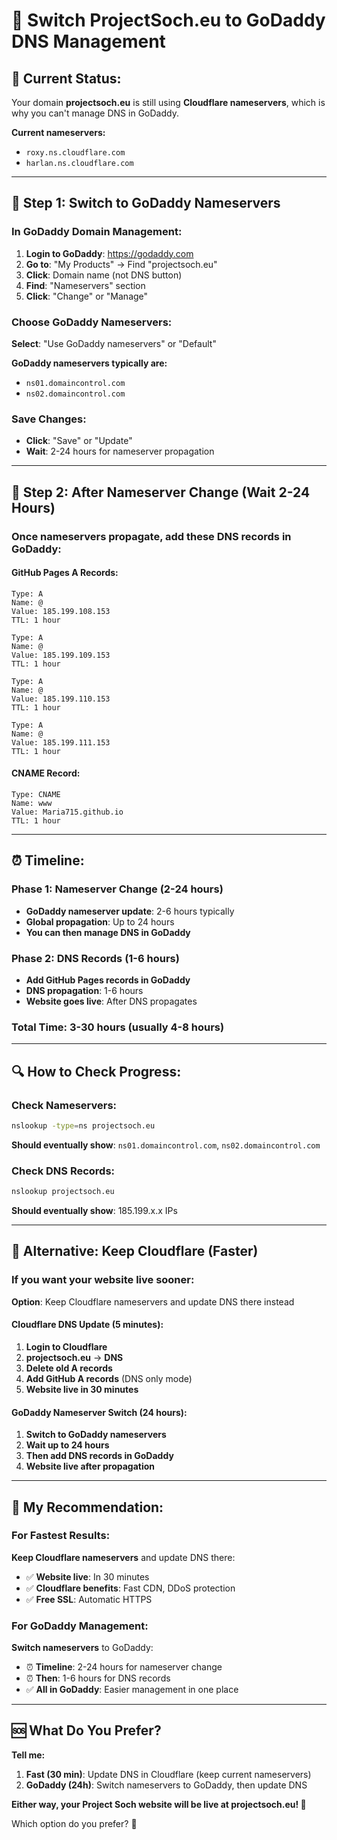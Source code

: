 # 🔄 Switch ProjectSoch.eu to GoDaddy DNS Management

## 🚨 Current Status:
Your domain **projectsoch.eu** is still using **Cloudflare nameservers**, which is why you can't manage DNS in GoDaddy.

**Current nameservers:**
- `roxy.ns.cloudflare.com`
- `harlan.ns.cloudflare.com`

---

## 🔧 Step 1: Switch to GoDaddy Nameservers

### In GoDaddy Domain Management:
1. **Login to GoDaddy**: https://godaddy.com
2. **Go to**: "My Products" → Find "projectsoch.eu"
3. **Click**: Domain name (not DNS button)
4. **Find**: "Nameservers" section
5. **Click**: "Change" or "Manage"

### Choose GoDaddy Nameservers:
**Select**: "Use GoDaddy nameservers" or "Default"

**GoDaddy nameservers typically are:**
- `ns01.domaincontrol.com`
- `ns02.domaincontrol.com`

### Save Changes:
- **Click**: "Save" or "Update"
- **Wait**: 2-24 hours for nameserver propagation

---

## 🔧 Step 2: After Nameserver Change (Wait 2-24 Hours)

### Once nameservers propagate, add these DNS records in GoDaddy:

#### GitHub Pages A Records:
```
Type: A
Name: @
Value: 185.199.108.153
TTL: 1 hour

Type: A  
Name: @
Value: 185.199.109.153
TTL: 1 hour

Type: A
Name: @
Value: 185.199.110.153
TTL: 1 hour

Type: A
Name: @  
Value: 185.199.111.153
TTL: 1 hour
```

#### CNAME Record:
```
Type: CNAME
Name: www
Value: Maria715.github.io
TTL: 1 hour
```

---

## ⏰ Timeline:

### Phase 1: Nameserver Change (2-24 hours)
- **GoDaddy nameserver update**: 2-6 hours typically
- **Global propagation**: Up to 24 hours
- **You can then manage DNS in GoDaddy**

### Phase 2: DNS Records (1-6 hours)
- **Add GitHub Pages records in GoDaddy**
- **DNS propagation**: 1-6 hours
- **Website goes live**: After DNS propagates

### Total Time: 3-30 hours (usually 4-8 hours)

---

## 🔍 How to Check Progress:

### Check Nameservers:
```bash
nslookup -type=ns projectsoch.eu
```
**Should eventually show**: `ns01.domaincontrol.com`, `ns02.domaincontrol.com`

### Check DNS Records:
```bash
nslookup projectsoch.eu
```
**Should eventually show**: 185.199.x.x IPs

---

## 🚨 Alternative: Keep Cloudflare (Faster)

### If you want your website live sooner:
**Option**: Keep Cloudflare nameservers and update DNS there instead

#### Cloudflare DNS Update (5 minutes):
1. **Login to Cloudflare**
2. **projectsoch.eu** → **DNS**
3. **Delete old A records**
4. **Add GitHub A records** (DNS only mode)
5. **Website live in 30 minutes**

#### GoDaddy Nameserver Switch (24 hours):
1. **Switch to GoDaddy nameservers**
2. **Wait up to 24 hours**
3. **Then add DNS records in GoDaddy**
4. **Website live after propagation**

---

## 🎯 My Recommendation:

### For Fastest Results:
**Keep Cloudflare nameservers** and update DNS there:
- ✅ **Website live**: In 30 minutes
- ✅ **Cloudflare benefits**: Fast CDN, DDoS protection
- ✅ **Free SSL**: Automatic HTTPS

### For GoDaddy Management:
**Switch nameservers** to GoDaddy:
- ⏰ **Timeline**: 2-24 hours for nameserver change
- ⏰ **Then**: 1-6 hours for DNS records
- ✅ **All in GoDaddy**: Easier management in one place

---

## 🆘 What Do You Prefer?

**Tell me:**
1. **Fast (30 min)**: Update DNS in Cloudflare (keep current nameservers)
2. **GoDaddy (24h)**: Switch nameservers to GoDaddy, then update DNS

**Either way, your Project Soch website will be live at projectsoch.eu! 🌟**

Which option do you prefer? 🚀
